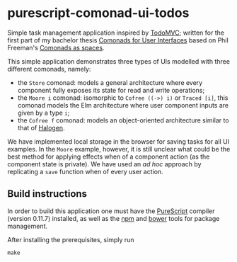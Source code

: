 # purescript-comonad-ui-todos

Simple task management application inspired by [TodoMVC](todomvc.com); written for the first part of my bachelor thesis [Comonads for User Interfaces](https://arthurxavierx.github.com/ComonadsForUIs.pdf) based on Phil Freeman's [Comonads as spaces](http://blog.functorial.com/posts/2016-08-07-Comonads-As-Spaces.html).

This simple application demonstrates three types of UIs modelled with three different comonads, namely:

- the `Store` comonad: models a general architecture where every component fully exposes its state for read and write operations;
- the `Moore i` comonad: isomorphic to `Cofree ((->) i)` or `Traced [i]`, this comonad models the Elm architecture where user component inputs are given by a type `i`;
- the `Cofree f` comonad: models an object-oriented architecture similar to that of [Halogen](https://github.com/slamdata/purescript-halogen).

We have implemented local storage in the browser for saving tasks for all UI examples. In the `Moore` example, however, it is still unclear what could be the best method for applying effects when of a component action (as the component state is private). We have used an _ad hoc_ approach by replicating a `save` function when of every user action.

## Build instructions

In order to build this application one must have the [PureScript](http://www.purescript.org/) compiler (version 0.11.7) installed, as well as the [npm](https://www.npmjs.com/) and [bower](https://bower.io/) tools for package management.

After installing the prerequisites, simply run

```
make
```
